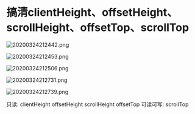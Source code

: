 # 搞清clientHeight、offsetHeight、**scrollHeight**、offsetTop、scrollTop

![20200324212442.png](https://raw.githubusercontent.com/jiangbo0216/wiki/pic-bed/20200324212442.png)

![20200324212453.png](https://raw.githubusercontent.com/jiangbo0216/wiki/pic-bed/20200324212453.png)

![20200324212506.png](https://raw.githubusercontent.com/jiangbo0216/wiki/pic-bed/20200324212506.png)

![20200324212731.png](https://raw.githubusercontent.com/jiangbo0216/wiki/pic-bed/20200324212731.png)

![20200324212739.png](https://raw.githubusercontent.com/jiangbo0216/wiki/pic-bed/20200324212739.png)

只读: clientHeight offsetHeight scrollHeight offsetTop
可读可写: scrollTop
